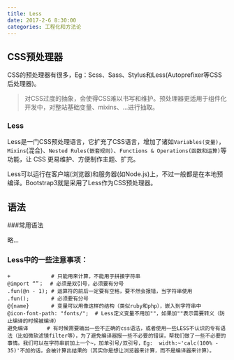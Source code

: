 ```yaml
---
title: Less
date: 2017-2-6 8:30:00
categories: 工程化和方法论
---
```



## CSS预处理器

CSS的预处理器有很多，Eg：Scss、Sass、Stylus和Less(Autoprefixer等CSS后处理器)。

> 对CSS过度的抽象，会使得CSS难以书写和维护。预处理器更适用于组件化开发中，对整站基础变量、mixins、...进行抽取。

<!--more-->

### Less

Less是一门CSS预处理语言，它扩充了CSS语言，增加了诸如`Variables(变量)`，`Mixins`(混合)、`Nested Rules(嵌套规则)`、`Functions & Operations(函数和运算)`等功能，让 CSS 更易维护、方便制作主题、扩充。

Less可以运行在客户端(浏览器)和服务器(如Node.js)上，不过一般都是在本地预编译。Bootstrap3就是采用了Less作为CSS预处理器。


## 语法

###常用语法

略...

### Less中的一些注意事项：

```
+             # 只能用来计算，不能用于拼接字符串
@import “”；  # 必须是双引号，必须要有分号
.fun(@n - 1); # 运算符的前后一定要有空格，要不然会报错，当字符串使用
.fun();       # 必须要有分号
@{name}       # 变量可以用像这样的结构（类似ruby和php），嵌入到字符串中
@icon-font-path: "fonts/";  # Less定义变量不用加""，如果加""表示需要转义（防止编译的时候被编译）
避免编译      # 有时候需要输出一些不正确的css语法，或者使用一些LESS不认识的专有语法（比如微软滤镜filter等），为了避免编译器报一些不必要的错误，帮我们做了一些不必要的事情。我们可以在字符串前加上一个~，加单引号/双引号，Eg:  width:~'calc(100% - 35)'不加的话，会被计算出结果的（其实你是想让浏览器来计算，而不是编译器来计算）。
```
